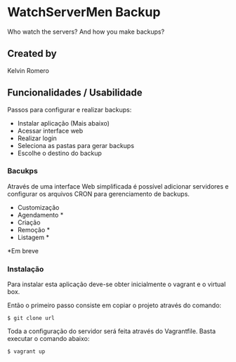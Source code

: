 # WatchServerMen Backup

Who watch the servers? And how you make backups?

## Created by

Kelvin Romero

## Funcionalidades / Usabilidade

  Passos para configurar e realizar backups:
  - Instalar aplicação (Mais abaixo)
  - Acessar interface web
  - Realizar login
  - Seleciona as pastas para gerar backups
  - Escolhe o destino do backup

### Bacukps

Através de uma interface Web simplificada é possível adicionar servidores e configurar os arquivos CRON para gerenciamento de backups.

- Customização
- Agendamento *
- Criação
- Remoção *
- Listagem *

*Em breve

### Instalação

Para instalar esta aplicação deve-se obter inicialmente o vagrant e o virtual box.

Então o primeiro passo consiste em copiar o projeto através do comando:

```
$ git clone url
```

Toda a configuração do servidor será feita através do Vagrantfile. Basta executar o comando abaixo:

```
$ vagrant up
```
